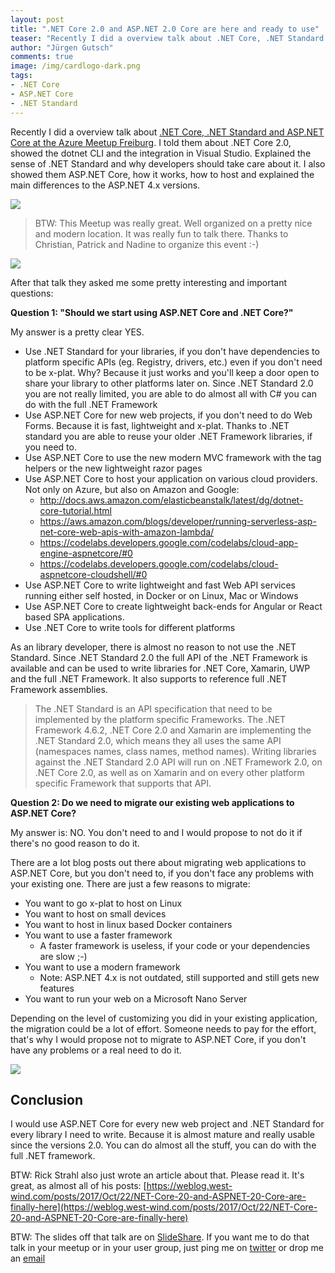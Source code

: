 ```yaml
---
layout: post
title: ".NET Core 2.0 and ASP.NET 2.0 Core are here and ready to use"
teaser: "Recently I did a overview talk about .NET Core, .NET Standard and ASP.NET Core at the Azure Meetup Freiburg and they asked me some pretty important questions: Should we start using ASP.NET Core and .NET Core? Do we need to migrate our existing web applications to ASP.NET Core?"
author: "Jürgen Gutsch"
comments: true
image: /img/cardlogo-dark.png
tags: 
- .NET Core
- ASP.NET Core
- .NET Standard
---
```


Recently I did a overview talk about [.NET Core, .NET Standard and ASP.NET Core at the Azure Meetup Freiburg](https://www.meetup.com/preview/Azure-NET-Freiburg/events/243454870). I told them about .NET Core 2.0, showed the dotnet CLI and the integration in Visual Studio. Explained the sense of .NET Standard and why developers should take care about it. I also showed them ASP.NET Core, how it works, how to host and explained the main differences to the ASP.NET 4.x versions.

![]({{site.baseurl}}/img/core2-talk/talk01.jpg)

> BTW: This Meetup was really great. Well organized on a pretty nice and modern location. It was really fun to talk there. Thanks to Christian, Patrick and Nadine to organize this event :-)

![]({{site.baseurl}}/img/core2-talk/talk02.jpg)

After that talk they asked me some pretty interesting and important questions: 

**Question 1: "Should we start using ASP.NET Core and .NET Core?"**

My answer is a pretty clear YES. 

* Use .NET Standard for your libraries, if you don't have dependencies to platform specific APIs (eg. Registry, drivers, etc.) even if you don't need to be x-plat. Why? Because it just works and you'll keep a door open to share your library to other platforms later on. Since .NET Standard 2.0 you are not really limited, you are able to do almost all with C# you can do with the full .NET Framework
* Use ASP.NET Core for new web projects, if you don't need to do Web Forms. Because it is fast, lightweight and x-plat. Thanks to .NET standard you are able to reuse your older .NET Framework libraries, if you need to.
* Use ASP.NET Core to use the new modern MVC framework with the tag helpers or the new lightweight razor pages
* Use ASP.NET Core to host your application on various cloud providers. Not only on Azure, but also on Amazon and Google:
  * http://docs.aws.amazon.com/elasticbeanstalk/latest/dg/dotnet-core-tutorial.html
  * https://aws.amazon.com/blogs/developer/running-serverless-asp-net-core-web-apis-with-amazon-lambda/
  * https://codelabs.developers.google.com/codelabs/cloud-app-engine-aspnetcore/#0
  * https://codelabs.developers.google.com/codelabs/cloud-aspnetcore-cloudshell/#0
* Use ASP.NET Core to write lightweight and fast Web API services running either self hosted, in Docker or on Linux, Mac or Windows
* Use ASP.NET Core to create lightweight back-ends for Angular or React based SPA applications.
* Use .NET Core to write tools for different platforms


As an library developer, there is almost no reason to not use the .NET Standard. Since .NET Standard 2.0 the full API of the .NET Framework is available and can be used to write libraries for .NET Core, Xamarin, UWP and the full .NET Framework. It also supports to reference full .NET Framework assemblies.

> The .NET Standard is an API specification that need to be implemented by the platform specific Frameworks. The .NET Framework 4.6.2, .NET Core 2.0 and Xamarin are implementing the .NET Standard 2.0, which means they all uses the same API (namespaces names, class names, method names). Writing libraries against the .NET Standard 2.0 API will run on .NET Framework 2.0, on .NET Core 2.0, as well as on Xamarin and on every other platform specific Framework that supports that API.

**Question 2: Do we need to migrate our existing web applications to ASP.NET Core?**

My answer is: NO. You don't need to and I would propose to not do it if there's no good reason to do it. 

There are a lot blog posts out there about migrating web applications to ASP.NET Core, but you don't need to, if you don't face any problems with your existing one. There are just a few reasons to migrate:

* You want to go x-plat to host on Linux
* You want to host on small devices
* You want to host in linux based Docker containers
* You want to use a faster framework
  * A faster framework is useless, if your code or your dependencies are slow ;-)
* You want to use a modern framework
  * Note: ASP.NET 4.x is not outdated, still supported and still gets new features
* You want to run your web on a Microsoft Nano Server

Depending on the level of customizing you did in your existing application, the migration could be a lot of effort. Someone needs to pay for the effort, that's why I would propose not to migrate to ASP.NET Core, if you don't have any problems or a real need to do it.

![]({{site.baseurl}}/img/core2-talk/talk03.jpg)

## Conclusion

I would use ASP.NET Core for every new web project and .NET Standard for every library I need to write. Because it is almost mature and really usable since the versions 2.0. You can do almost all the stuff, you can do with the full .NET framework.

BTW: Rick Strahl also just wrote an article about that. Please read it. It's great, as almost all of his posts:
[https://weblog.west-wind.com/posts/2017/Oct/22/NET-Core-20-and-ASPNET-20-Core-are-finally-here](https://weblog.west-wind.com/posts/2017/Oct/22/NET-Core-20-and-ASPNET-20-Core-are-finally-here)

BTW: The slides off that talk are on [SlideShare](https://www.slideshare.net/secret/dHqPnTjsYyyklY). If you want me to do that talk in your meetup or in your user group, just ping me on [twitter](https://twitter.com/sarpcms) or drop me an [email](mailto:juergen@gutsch-online.de)

